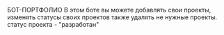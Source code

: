 БОТ-ПОРТФОЛИО
В этом боте вы можете добавлять свои проекты, изменять статусы своих проектов также удалять не нужные проекты. 
статус проекта - "разработан"
